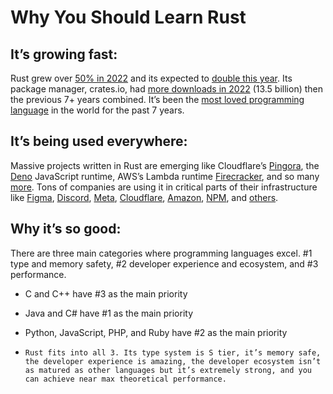 # Why You Should Learn Rust

## It’s growing fast:
Rust grew over [50% in 2022](https://octoverse.github.com/2022/top-programming-languages) and its expected to [double this year](https://www.jetbrains.com/lp/devecosystem-2022/#programming-languages). Its package manager, crates.io, had [more downloads in 2022](https://twitter.com/davidtolnay/status/1622665062161989635) (13.5 billion) then the previous 7+ years combined. It’s been the [most loved programming language](https://survey.stackoverflow.co/2022/#technology-most-loved-dreaded-and-wanted) in the world for the past 7 years.

## It’s being used everywhere:
Massive projects written in Rust are emerging like Cloudflare’s [Pingora](https://blog.cloudflare.com/how-we-built-pingora-the-proxy-that-connects-cloudflare-to-the-internet/), the [Deno](https://github.com/denoland/deno) JavaScript runtime, AWS’s Lambda runtime [Firecracker](https://firecracker-microvm.github.io/), and so many [more](https://github.com/topics/rust). Tons of companies are using it in critical parts of their infrastructure like [Figma](https://www.figma.com/blog/rust-in-production-at-figma/), [Discord](https://discord.com/blog/why-discord-is-switching-from-go-to-rust), [Meta](https://engineering.fb.com/2022/07/27/developer-tools/programming-languages-endorsed-for-server-side-use-at-meta), [Cloudflare](https://blog.cloudflare.com/building-cloudflare-images-in-rust-and-cloudflare-workers/), [Amazon](https://www.amazon.science/blog/how-prime-video-updates-its-app-for-more-than-8-000-device-types), [NPM](https://www.rust-lang.org/static/pdfs/Rust-npm-Whitepaper.pdf), and [others](https://www.rust-lang.org/production/users).

## Why it’s so good:
There are three main categories where programming languages excel. #1 type and memory safety, #2 developer experience and ecosystem, and #3 performance.

- C and C++ have #3 as the main priority
- Java and C# have #1 as the main priority
- Python, JavaScript, PHP, and Ruby have #2 as the main priority

- `Rust fits into all 3. Its type system is S tier, it’s memory safe, the developer experience is amazing, the developer ecosystem isn’t as matured as other languages but it’s extremely strong, and you can achieve near max theoretical performance.`